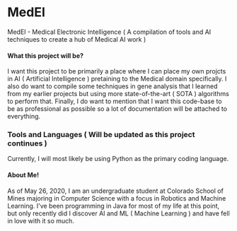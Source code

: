 # MedEI
MedEI - Medical Electronic Intelligence ( A compilation of tools and AI techniques to create a hub of Medical AI work )

#### What this project will be?
I want this project to be primarily a place where I can place my own projcts in AI ( Artificial Intelligence ) pretaining to the Medical domain specifically. I also do want to compile some techniques in gene analysis that I learned from my earlier projects but using more state-of-the-art ( SOTA ) algorithms to perform that. Finally, I do want to mention that I want this code-base to be as professional as possible so a lot of documentation will be attached to everything. 

### Tools and Languages ( Will be updated as this project continues )
Currently, I will most likely be using Python as the primary coding language.

#### About Me!
As of May 26, 2020, I am an undergraduate student at Colorado School of Mines majoring in Computer Science with a focus in Robotics and Machine Learning. I've been programming in Java for most of my life at this point, but only recently did I discover AI and ML ( Machine Learning ) and have fell in love with it so much.
